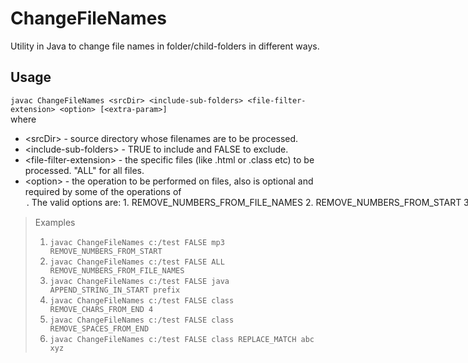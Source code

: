 # ChangeFileNames
Utility in Java to change file names in folder/child-folders in different ways.

## Usage<br>
`javac ChangeFileNames <srcDir> <include-sub-folders> <file-filter-extension> <option> [<extra-param>]`<br>
where
 * \<srcDir> - source directory whose filenames are to be processed.<br>
 * \<include-sub-folders> - TRUE to include and FALSE to exclude.<br>
 * \<file-filter-extension> - the specific files (like .html or .class etc) to be processed. "ALL" for all files.<br>
 * \<option> - the operation to be performed on files, also <extra-param> is optional and required by some of the operations of <option>. The valid options are:<br>
        1. REMOVE_NUMBERS_FROM_FILE_NAMES<br>
        2. REMOVE_NUMBERS_FROM_START<br>
        3. REMOVE_NUMBERS_FROM_END<br>
        4. APPEND_STRING_IN_START <string><br>
        5. APPEND_STRING_IN_END <string><br>
        6. REMOVE_CHARS_FROM_START <number-of-chars><br>
        7. REMOVE_CHARS_FROM_END <number-of-chars><br>
        8. REMOVE_SPACES_FROM_START<br>
        9. REMOVE_SPACES_FROM_END<br>
        10. REMOVE_SPACES_FROM_BOTH_SIDES<br>
        11. REMOVE_MATCH_FROM_START <string><br>
        12. REMOVE_MATCH_FROM_END <string><br>
        13. REMOVE_MATCH <string><br>
        14. REPLACE_MATCH_FROM_START <search-string> <replacement-string><br>
        15. REPLACE_MATCH_FROM_END <search-string> <replacement-string><br>
        16. REPLACE_MATCH <search-string> <replacement-string><br>
        17. CONVERT_TO_TITLE_CASE<br>
        18. UPDATE_MP3_TAGS<br>

> Examples 
> 1. `javac ChangeFileNames c:/test FALSE mp3 REMOVE_NUMBERS_FROM_START`<br>
> 2. `javac ChangeFileNames c:/test FALSE ALL REMOVE_NUMBERS_FROM_FILE_NAMES`<br>
> 3. `javac ChangeFileNames c:/test FALSE java APPEND_STRING_IN_START prefix`<br>
> 4. `javac ChangeFileNames c:/test FALSE class REMOVE_CHARS_FROM_END 4`<br>
> 5. `javac ChangeFileNames c:/test FALSE class REMOVE_SPACES_FROM_END`<br>
> 6. `javac ChangeFileNames c:/test FALSE class REPLACE_MATCH abc xyz`<br>
